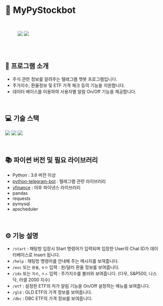# 🤖 MyPyStockbot

<br/>

<figure class="half">
<a href="link"><img src="https://github.com/devlogbase/my-py-stockbot/assets/155949809/a517038a-00fb-477e-b3f0-ff1aa38d2adb"></a>
<a href="link"><img src="https://github.com/devlogbase/my-py-stockbot/assets/155949809/0ac7a767-3039-455d-b051-345538ce6148"></a>
</figure>

<br/>
<br/>

## 📢 프로그램 소개

- 주식 관련 정보를 알려주는 텔레그램 챗봇 프로그램입니다.
- 주가지수, 환율정보 및 ETF 가격 체크 등의 기능을 지원합니다.
- 데이터 베이스를 이용하여 사용자별 알람 On/Off 기능을 제공합니다.

<br/>

## 💻️ 기술 스택

<p>
<img src="https://img.shields.io/badge/Python-3776AB?style=for-the-badge&logo=Python&logoColor=white">
<img src="https://img.shields.io/badge/mysql-4479A1?style=for-the-badge&logo=mysql&logoColor=white">
<img src="https://img.shields.io/badge/linux-FCC624?style=for-the-badge&logo=linux&logoColor=black">
</p>

<br/>

## 📚 파이썬 버전 및 필요 라이브러리

- Python : 3.6 버전 이상
- <a href="https://python-telegram-bot.org/">python-telegram-bot</a> : 텔레그램 관련 라이브러리
- <a href="https://github.com/ranaroussi/yfinance/">yfinance</a> : 야후 파이낸스 라이브러리
- pandas
- requests
- pymysql
- apscheduler

<br/>

## ⚙️ 기능 설명

- `/start` : 채팅방 입장시 Start 명령어가 입력되며 입장한 User의 Chat ID가 데이터베이스로 Insert 됩니다.
- `/help` : 채팅방 명령어를 안내해 주는 메시지를 보여줍니다.
- `/exc` 또는 `환율`, `ㅎㅇ` 입력 : 원/달러 환율 정보를 보여줍니다.
- `/idx` 또는 `지수`, `ㅈㅅ` 입력 : 주가지수를 불러와 보여줍니다. (다우, S&P500, 나스닥, 러셀 2000 지수)
- `/etf` : 설정한 ETF의 저가 알림 기능을 On/Off 설정하는 메뉴를 보여줍니다.
- `/gld` : GLD ETF의 가격 정보를 보여줍니다.
- `/dbc` : DBC ETF의 가격 정보를 보여줍니다.

<br/>

